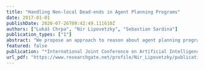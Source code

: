 ```yaml
---
title: "Handling Non-local Dead-ends in Agent Planning Programs"
date: 2017-01-01
publishDate: 2020-07-26T09:42:49.111610Z
authors: ["Lukáš Chrpa", "Nir Lipovetzky", "Sebastian Sardina"]
publication_types: ["1"]
abstract: "We propose an approach to reason about agent planning programs with global information. Agent planning programs can be understood as a network of planning problems, accommodating long-term goals, non-terminating behaviors, and interactive execution. We provide a technique that relies on reasoning about “global” dead-ends and that can be incorporated to any planning-based approach to agent planning programs. In doing so, we also introduce the notion of online execution of such planning structures. We provide experimental evidence suggesting the technique yields significant benefits."
featured: false
publication: "*International Joint Conference on Artificial Intelligence (IJCAI)*"
url_pdf: "https://www.researchgate.net/profile/Nir_Lipovetzky/publication/318830301_Handling_non-local_dead-ends_in_Agent_Planning_Programs/links/59926180a6fdcc53b79b6dac/Handling-non-local-dead-ends-in-Agent-Planning-Programs.pdf"
---
```


